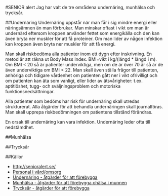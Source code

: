 #SENIOR alert
Jag har valt de tre områdena undernäring, munhälsa och trycksår.

##Undernäring
Undernäring uppstår när man får i sig mindre energi eller näringsämnen än man förbrukar. Man minskar oftast i vikt om man är undernärd eftersom kroppen använder fettet som energikälla och den kan även bryta ner muskler för att få proteiner. Om man lider av någon infektion kan kroppen även bryta ner muskler för att få energi. 

Man skall riskbedöma alla patienter inom ett dygn efter inskrivning. En metod är att räkna ut Body Mass Index. BMI=vikt i kg/(längd * längd i m). Om BMI < 20 så är patienter underviktiga, men om de är över 70 år så är de även underviktiga om BMI < 22. Man skall även ställa frågor till patienten, anhöriga och tidigare vårdenhet om patienten gått ner i vikt ofrivilligt och om patienten kan äta som vanligt, eller lider av ätsvårigheter: t.ex. aptitlöshet, tugg- och sväljningsproblem och motoriska funktionsnedsättningar. 

Alla patienter som bedöms har risk för undernäring skall utredas strukturerat. Alla åtgärder för att behandla undernäringen skall journalföras. Man skall upprepa riskbedömningen om patientens tillstånd förändras.

En orsak till undernäring kan vara infektion. Undernäring leder ofta till nedstämdhet.

##Munhälsa

##Trycksår



##Källor
* http://senioralert.se/
 * [Personal i vård/omsorg](http://plus.rjl.se/index.jsf?nodeId=43904&nodeType=13)
* [Undernäring - åtgärder för att förebygga](http://webbutik.skl.se/bilder/artiklar/pdf/7164-631-6.pdf?issuusl=ignore)
* [Munhälsa - åtgärder för att förebygga ohälsa i munnen](http://webbutik.skl.se/bilder/artiklar/pdf/7585-140-2.pdf?issuusl=ignore)
* [Trycksår - åtgärder för att förebygga](http://webbutik.skl.se/bilder/artiklar/pdf/7164-633-0.pdf?issuusl=ignore)

